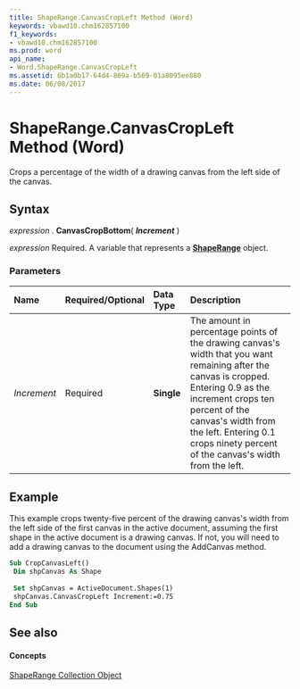 ```yaml
---
title: ShapeRange.CanvasCropLeft Method (Word)
keywords: vbawd10.chm162857100
f1_keywords:
- vbawd10.chm162857100
ms.prod: word
api_name:
- Word.ShapeRange.CanvasCropLeft
ms.assetid: 6b1a0b17-64d4-869a-b569-01a8095ee880
ms.date: 06/08/2017
---
```



# ShapeRange.CanvasCropLeft Method (Word)

Crops a percentage of the width of a drawing canvas from the left side of the canvas.


## Syntax

 _expression_ . **CanvasCropBottom**( **_Increment_** )

 _expression_ Required. A variable that represents a **[ShapeRange](Word.shaperange.md)** object.


### Parameters



|**Name**|**Required/Optional**|**Data Type**|**Description**|
|:-----|:-----|:-----|:-----|
| _Increment_|Required| **Single**|The amount in percentage points of the drawing canvas's width that you want remaining after the canvas is cropped. Entering 0.9 as the increment crops ten percent of the canvas's width from the left. Entering 0.1 crops ninety percent of the canvas's width from the left.|

## Example

This example crops twenty-five percent of the drawing canvas's width from the left side of the first canvas in the active document, assuming the first shape in the active document is a drawing canvas. If not, you will need to add a drawing canvas to the document using the AddCanvas method.


```vb
Sub CropCanvasLeft() 
 Dim shpCanvas As Shape 
 
 Set shpCanvas = ActiveDocument.Shapes(1) 
 shpCanvas.CanvasCropLeft Increment:=0.75 
End Sub
```


## See also


#### Concepts


[ShapeRange Collection Object](Word.shaperange.md)

